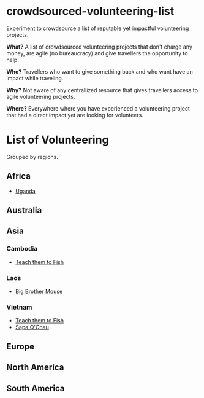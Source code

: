 # crowdsourced-volunteering-list

Experiment to crowdsource a list of reputable yet impactful volunteering projects.

**What?** A list of crowdsourced volunteering projects that don't charge any money, are agile (no bureaucracy) and give travellers the opportunity to help.

**Who?** Travellers who want to give something back and who want have an impact while traveling.

**Why?** Not aware of any centrallized resource that gives travellers access to agile volunteering projects.

**Where?** Everywhere where you have experienced a volunteering project that had a direct impact yet are looking for volunteers.

# List of Volunteering

Grouped by regions.

## Africa

* [Uganda](https://www.teachthemtofish.org/)

## Australia

## Asia

### Cambodia

* [Teach them to Fish](https://www.teachthemtofish.org/)

### Laos

* [Big Brother Mouse](http://www.bigbrothermouse.com/)

### Vietnam

* [Teach them to Fish](https://www.teachthemtofish.org/)
* [Sapa O'Chau](http://sapaochau.org/)

## Europe

## North America

## South America

